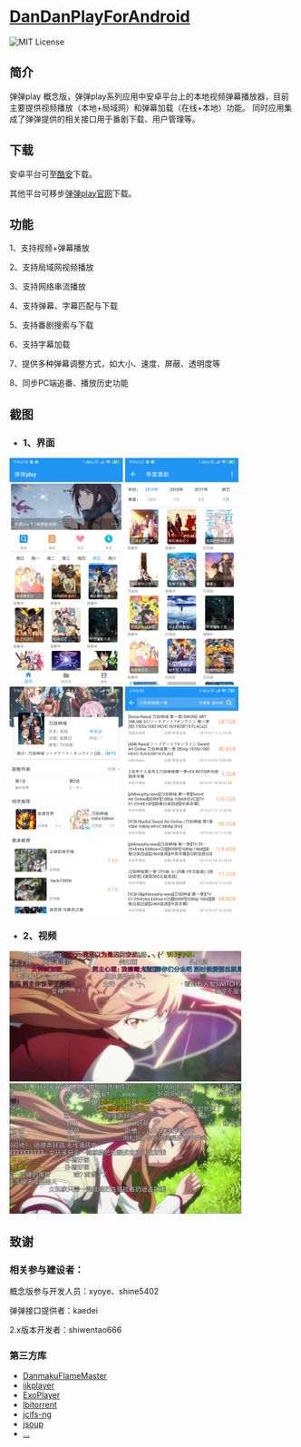 # [DanDanPlayForAndroid](https://github.com/xyoye/DanDanPlayForAndroid)

![MIT License](https://img.shields.io/badge/licence-MIT-green.svg)

## 简介

弹弹play 概念版，弹弹play系列应用中安卓平台上的本地视频弹幕播放器，目前主要提供视频播放（本地+局域网）和弹幕加载（在线+本地）功能。
同时应用集成了弹弹提供的相关接口用于番剧下载、用户管理等。

## 下载

安卓平台可至[酷安](https://www.coolapk.com/apk/com.xyoye.dandanplay)下载。

其他平台可移步[弹弹play官网](http://www.dandanplay.com)下载。

## 功能

1、支持视频+弹幕播放

2、支持局域网视频播放

3、支持网络串流播放

4、支持弹幕、字幕匹配与下载

5、支持番剧搜索与下载

6、支持字幕加载

7、提供多种弹幕调整方式，如大小、速度、屏蔽、透明度等

8、同步PC端追番、播放历史功能

## 截图
* ### 1、界面
<div>
	<img src="https://github.com/xyoye/ImageRepository/blob/master/DanDanPlayer/home.png" width="200px">
	<img src="https://github.com/xyoye/ImageRepository/blob/master/DanDanPlayer/season.png" width="200px">
	<img src="https://github.com/xyoye/ImageRepository/blob/master/DanDanPlayer/detail.png" width="200px">
	<img src="https://github.com/xyoye/ImageRepository/blob/master/DanDanPlayer/search.png" width="200px">
</div>

* ### 2、视频
<div>
	<img src="https://github.com/xyoye/ImageRepository/blob/master/DanDanPlayer/video_1.png" height="230px"/>
	<img src="https://github.com/xyoye/ImageRepository/blob/master/DanDanPlayer/video_2.png" height="230px"/>
</div>

## 致谢
### 相关参与建设者：
概念版参与开发人员：xyoye、shine5402

弹弹接口提供者：kaedei

2.x版本开发者：shiwentao666

### 第三方库
- [DanmakuFlameMaster](https://github.com/bilibili/DanmakuFlameMaster)
- [ijkplayer](https://github.com/bilibili/ijkplayer)
- [ExoPlayer](https://github.com/google/ExoPlayer)
- [lbitorrent](https://gitlab.com/axet/libtorrent)
- [jcifs-ng](https://github.com/AgNO3/jcifs-ng)
- [jsoup](https://github.com/jhy/jsoup)
- [...](https://github.com/xyoye/DanDanPlayForAndroid/blob/master/Third_Party_Libraries.md)
